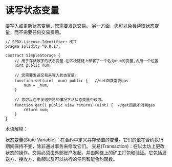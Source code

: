 # 读写状态变量

要写入或更新状态变量，您需要发送交易。
另一方面，您可以免费读取状态变量，而不需要任何交易费用。

```solidity
// SPDX-License-Identifier: MIT
pragma solidity ^0.8.17;

contract SimpleStorage {
    // 用于存储数字的状态变量.在区块链链上部署了一个名为num的变量,占用一个位置
    uint public num;

    // 您需要发送交易来写入状态变量。
    function set(uint _num) public {   //set函数需要gas
        num = _num;
    }

    // 您可以在不发送交易的情况下从状态变量中读取。
    function get() public view returns (uint) {  //get函数不消耗gas
        return num;
    }
}
```
术语解释：

状态变量(State Variable)：在合约中定义并存储值的变量。它们的值在合约执行期间保持不变，除非通过事务来修改它们。
交易(Transaction)：在以太坊上更改状态的操作。交易必须由外部账户发起，并由网络上的矿工打包和验证。它包括发送方、接收方、数额以及可以执行的任何智能合约函数。
